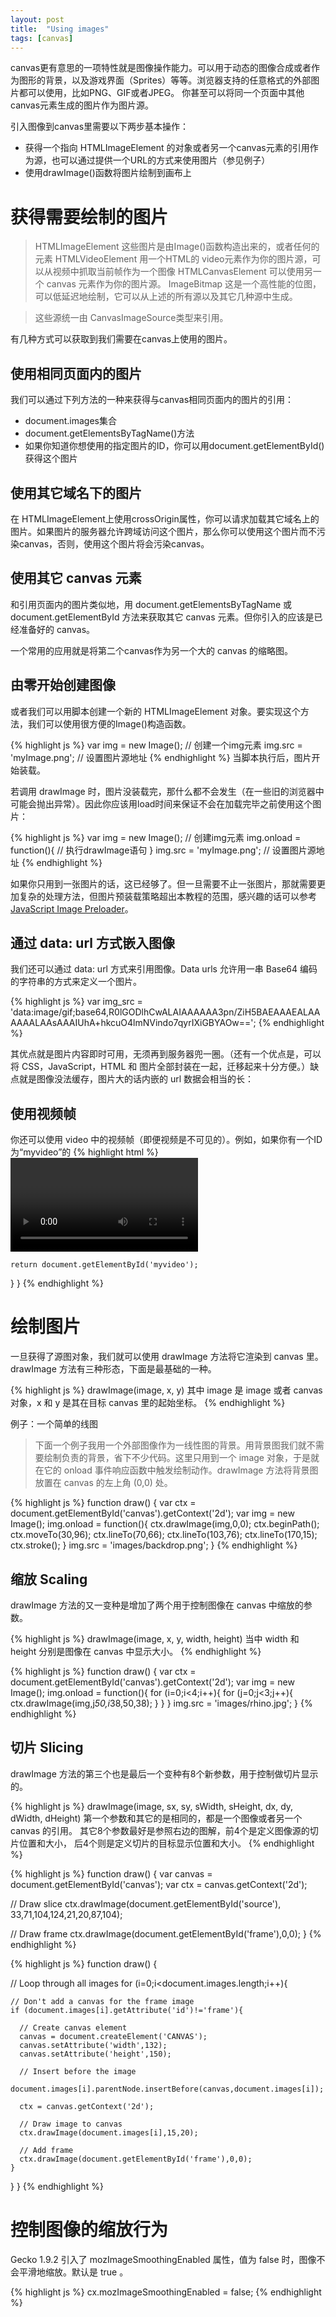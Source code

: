 ```yaml
---
layout: post
title:  "Using images"
tags: [canvas]
---
```



canvas更有意思的一项特性就是图像操作能力。可以用于动态的图像合成或者作为图形的背景，以及游戏界面（Sprites）等等。浏览器支持的任意格式的外部图片都可以使用，比如PNG、GIF或者JPEG。 你甚至可以将同一个页面中其他canvas元素生成的图片作为图片源。

引入图像到canvas里需要以下两步基本操作：

* 获得一个指向 HTMLImageElement 的对象或者另一个canvas元素的引用作为源，也可以通过提供一个URL的方式来使用图片（参见例子）
* 使用drawImage()函数将图片绘制到画布上

# 获得需要绘制的图片
>   HTMLImageElement
>   这些图片是由Image()函数构造出来的，或者任何的<img>元素
>   HTMLVideoElement
>   用一个HTML的 video元素作为你的图片源，可以从视频中抓取当前帧作为一个图像
>   HTMLCanvasElement
>   可以使用另一个 canvas 元素作为你的图片源。
>   ImageBitmap
>   这是一个高性能的位图，可以低延迟地绘制，它可以从上述的所有源以及其它几种源中生成。
    
> 这些源统一由 CanvasImageSource类型来引用。

有几种方式可以获取到我们需要在canvas上使用的图片。
## 使用相同页面内的图片
我们可以通过下列方法的一种来获得与canvas相同页面内的图片的引用：
* document.images集合
* document.getElementsByTagName()方法
* 如果你知道你想使用的指定图片的ID，你可以用document.getElementById()获得这个图片

## 使用其它域名下的图片
在 HTMLImageElement上使用crossOrigin属性，你可以请求加载其它域名上的图片。如果图片的服务器允许跨域访问这个图片，那么你可以使用这个图片而不污染canvas，否则，使用这个图片将会污染canvas。

## 使用其它 canvas 元素
和引用页面内的图片类似地，用 document.getElementsByTagName 或 document.getElementById 方法来获取其它 canvas 元素。但你引入的应该是已经准备好的 canvas。

一个常用的应用就是将第二个canvas作为另一个大的 canvas 的缩略图。

## 由零开始创建图像
或者我们可以用脚本创建一个新的 HTMLImageElement 对象。要实现这个方法，我们可以使用很方便的Image()构造函数。

{% highlight js %}
var img = new Image();   // 创建一个img元素
img.src = 'myImage.png'; // 设置图片源地址
{% endhighlight %}
当脚本执行后，图片开始装载。

若调用 drawImage 时，图片没装载完，那什么都不会发生（在一些旧的浏览器中可能会抛出异常）。因此你应该用load时间来保证不会在加载完毕之前使用这个图片：

{% highlight js %}
var img = new Image();   // 创建img元素
img.onload = function(){
  // 执行drawImage语句
}
img.src = 'myImage.png'; // 设置图片源地址
{% endhighlight %}

如果你只用到一张图片的话，这已经够了。但一旦需要不止一张图片，那就需要更加复杂的处理方法，但图片预装载策略超出本教程的范围，感兴趣的话可以参考 [JavaScript Image Preloader](http://www.webreference.com/programming/javascript/gr/column3/)。

## 通过 data: url 方式嵌入图像
我们还可以通过 data: url 方式来引用图像。Data urls 允许用一串 Base64 编码的字符串的方式来定义一个图片。

{% highlight js %}
var img_src = 'data:image/gif;base64,R0lGODlhCwALAIAAAAAA3pn/ZiH5BAEAAAEALAAAAAALAAsAAAIUhA+hkcuO4lmNVindo7qyrIXiGBYAOw==';
{% endhighlight %}

其优点就是图片内容即时可用，无须再到服务器兜一圈。（还有一个优点是，可以将 CSS，JavaScript，HTML 和 图片全部封装在一起，迁移起来十分方便。）缺点就是图像没法缓存，图片大的话内嵌的 url 数据会相当的长：

## 使用视频帧
你还可以使用 video 中的视频帧（即便视频是不可见的）。例如，如果你有一个ID为“myvideo”的
{% highlight html %}
<video> 元素，你可以这样做：
{% endhighlight %}
{% highlight js %}
function getMyVideo() {
  var canvas = document.getElementById('canvas');
  if (canvas.getContext) {
    var ctx = canvas.getContext('2d');

    return document.getElementById('myvideo');
  }
}
{% endhighlight %}

# 绘制图片
一旦获得了源图对象，我们就可以使用 drawImage 方法将它渲染到 canvas 里。drawImage 方法有三种形态，下面是最基础的一种。

{% highlight js %}
drawImage(image, x, y)
其中 image 是 image 或者 canvas 对象，x 和 y 是其在目标 canvas 里的起始坐标。
{% endhighlight %}

例子：一个简单的线图
 > 下面一个例子我用一个外部图像作为一线性图的背景。用背景图我们就不需要绘制负责的背景，省下不少代码。这里只用到一个 image 对象，于是就在它的 onload 事件响应函数中触发绘制动作。drawImage 方法将背景图放置在 canvas 的左上角 (0,0) 处。

{% highlight js %}
function draw() {
    var ctx = document.getElementById('canvas').getContext('2d');
    var img = new Image();
    img.onload = function(){
      ctx.drawImage(img,0,0);
      ctx.beginPath();
      ctx.moveTo(30,96);
      ctx.lineTo(70,66);
      ctx.lineTo(103,76);
      ctx.lineTo(170,15);
      ctx.stroke();
    }
    img.src = 'images/backdrop.png';
  }
{% endhighlight %}

## 缩放 Scaling
drawImage 方法的又一变种是增加了两个用于控制图像在 canvas 中缩放的参数。

{% highlight js %}
drawImage(image, x, y, width, height)
当中 width 和 height 分别是图像在 canvas 中显示大小。
{% endhighlight %}

{% highlight js %}
function draw() {
    var ctx = document.getElementById('canvas').getContext('2d');
    var img = new Image();
    img.onload = function(){
      for (i=0;i<4;i++){
        for (j=0;j<3;j++){
          ctx.drawImage(img,j*50,i*38,50,38);
        }
      }
    }
    img.src = 'images/rhino.jpg';
  }
{% endhighlight %}

## 切片 Slicing
drawImage 方法的第三个也是最后一个变种有8个新参数，用于控制做切片显示的。

{% highlight js %}
drawImage(image, sx, sy, sWidth, sHeight, dx, dy, dWidth, dHeight)
第一个参数和其它的是相同的，都是一个图像或者另一个 canvas 的引用。
其它8个参数最好是参照右边的图解，前4个是定义图像源的切片位置和大小，
后4个则是定义切片的目标显示位置和大小。
{% endhighlight %}

{% highlight js %}
function draw() {
  var canvas = document.getElementById('canvas');
  var ctx = canvas.getContext('2d');

  // Draw slice
  ctx.drawImage(document.getElementById('source'),
                33,71,104,124,21,20,87,104);

  // Draw frame
  ctx.drawImage(document.getElementById('frame'),0,0);
}
{% endhighlight %}

{% highlight js %}
function draw() {

  // Loop through all images
  for (i=0;i<document.images.length;i++){

    // Don't add a canvas for the frame image
    if (document.images[i].getAttribute('id')!='frame'){

      // Create canvas element
      canvas = document.createElement('CANVAS');
      canvas.setAttribute('width',132);
      canvas.setAttribute('height',150);

      // Insert before the image
      document.images[i].parentNode.insertBefore(canvas,document.images[i]);

      ctx = canvas.getContext('2d');

      // Draw image to canvas
      ctx.drawImage(document.images[i],15,20);

      // Add frame
      ctx.drawImage(document.getElementById('frame'),0,0);
    }
  }
}
{% endhighlight %}

# 控制图像的缩放行为 
Gecko 1.9.2 引入了 mozImageSmoothingEnabled 属性，值为 false 时，图像不会平滑地缩放。默认是 true 。

{% highlight js %}
cx.mozImageSmoothingEnabled = false;
{% endhighlight %}

